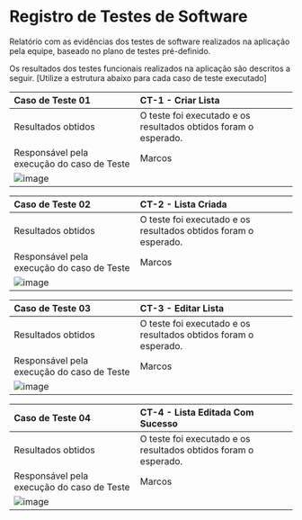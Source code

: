 # Registro de Testes de Software

Relatório com as evidências dos testes de software realizados na aplicação pela equipe, baseado no plano de testes pré-definido.

Os resultados dos testes funcionais realizados na aplicação são descritos a seguir. [Utilize a estrutura abaixo para cada caso de teste executado]

|Caso de Teste 01    | CT-1 - Criar Lista |
|:---|:---|
| Resultados obtidos | O teste foi executado e os resultados obtidos foram o esperado.  |
| Responsável pela execução do caso de Teste | Marcos |
| ![image](https://github.com/ICEI-PUC-Minas-PMV-ADS/pmv-ads-2023-2-e1-proj-web-t1-clube-do-quadrinho/assets/65174193/50dd922a-83ba-4c97-b366-056a58e0846e)|

|Caso de Teste 02    | CT-2 - Lista Criada |
|:---|:---|
| Resultados obtidos | O teste foi executado e os resultados obtidos foram o esperado.  |
| Responsável pela execução do caso de Teste | Marcos |
| ![image](https://github.com/ICEI-PUC-Minas-PMV-ADS/pmv-ads-2023-2-e1-proj-web-t1-clube-do-quadrinho/assets/65174193/15ad3b70-a55b-40a6-bb12-d3a418f48cb3)|

|Caso de Teste 03    | CT-3 - Editar Lista |
|:---|:---|
| Resultados obtidos | O teste foi executado e os resultados obtidos foram o esperado.  |
| Responsável pela execução do caso de Teste | Marcos |
| ![image](https://github.com/ICEI-PUC-Minas-PMV-ADS/pmv-ads-2023-2-e1-proj-web-t1-clube-do-quadrinho/assets/65174193/a1969a9a-b51f-401f-96f4-76edd92ccd23)|


|Caso de Teste 04    | CT-4 - Lista Editada Com Sucesso |
|:---|:---|
| Resultados obtidos | O teste foi executado e os resultados obtidos foram o esperado.  |
| Responsável pela execução do caso de Teste | Marcos |
| ![image](https://github.com/ICEI-PUC-Minas-PMV-ADS/pmv-ads-2023-2-e1-proj-web-t1-clube-do-quadrinho/assets/65174193/a954f66e-93fc-4389-a4c3-e047b42caff0)|
